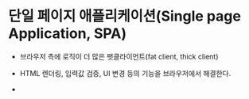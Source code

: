 # 단일 페이지 애플리케이션(Single page Application, SPA)

- 브라우저 측에 로직이 더 많은 팻클라이언트(fat client, thick client)

- HTML 렌더링, 입력값 검증, UI 변경 등의 기능을 브라우저에서 해결한다.
-
